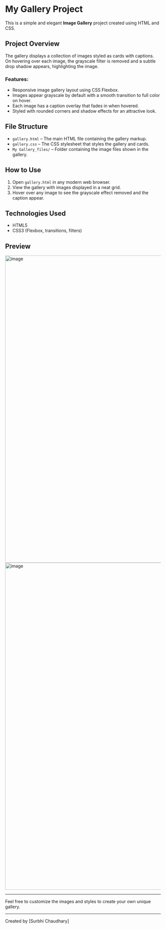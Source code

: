 # My Gallery Project

This is a simple and elegant **Image Gallery** project created using HTML and CSS.

## Project Overview

The gallery displays a collection of images styled as cards with captions. On hovering over each image, the grayscale filter is removed and a subtle drop shadow appears, highlighting the image.

### Features:
- Responsive image gallery layout using CSS Flexbox.
- Images appear grayscale by default with a smooth transition to full color on hover.
- Each image has a caption overlay that fades in when hovered.
- Styled with rounded corners and shadow effects for an attractive look.

## File Structure

- `gallery.html` – The main HTML file containing the gallery markup.
- `gallery.css` – The CSS stylesheet that styles the gallery and cards.
- `My Gallery_files/` – Folder containing the image files shown in the gallery.

## How to Use

1. Open `gallery.html` in any modern web browser.
2. View the gallery with images displayed in a neat grid.
3. Hover over any image to see the grayscale effect removed and the caption appear.

## Technologies Used

- HTML5
- CSS3 (Flexbox, transitions, filters)

## Preview

<img width="1918" height="990" alt="image" src="https://github.com/user-attachments/assets/6ba6edf5-ca60-4128-bd5e-1bca0cc1b746" />
<img width="1918" height="1054" alt="image" src="https://github.com/user-attachments/assets/68a28c00-4ec8-4304-8e22-1d30cf31e186" />


---

Feel free to customize the images and styles to create your own unique gallery.

---

Created by [Surbhi Chaudhary]

